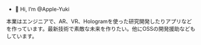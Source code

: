 - 👋 Hi, I’m @Apple-Yuki

本業はエンジニアで、AR、VR、Hologramを使った研究開発したりアプリなどを作っています。最新技術で素敵な未来を作りたい。他にOSSの開発援助などもしています。

<!---
Apple-Yuki/Apple-Yuki is a ✨ special ✨ repository because its `README.md` (this file) appears on your GitHub profile.
You can click the Preview link to take a look at your changes.
--->
